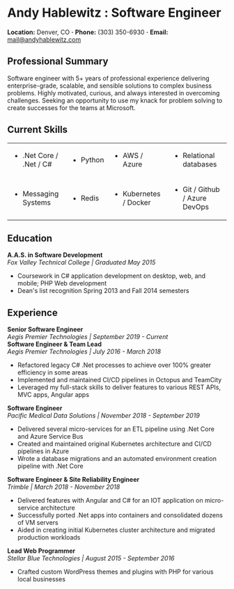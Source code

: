 # Andy Hablewitz : Software Engineer

**Location:** Denver, CO **·** **Phone:** (303) 350-6930 **·** **Email:** mail@andyhablewitz.com


## **Professional Summary**

Software engineer with 5+ years of professional experience delivering enterprise-grade, scalable, and sensible solutions to complex business problems. Highly motivated, curious, and always interested in overcoming challenges. Seeking an opportunity to use my knack for problem solving to create successes for the teams at Microsoft.

## **Current Skills**
<table>
<tr>
<td>
<ul><li>.Net Core / .Net / C#</li></ul</ul><ul>
</td>
<td><ul><li>Python</li></ul></td>
<td><ul><li>AWS / Azure</li></ul></td>
<td><ul><li>Relational databases</li></ul></td>
</tr>
<tr>
<td><ul><li>Messaging Systems</li></ul></td>
<td><ul><li>Redis</li></ul></td>
<td><ul><li>Kubernetes / Docker</li></ul></td>
<td><ul><li>Git / Github / Azure DevOps</li></ul></td>
</tr>
</table>



## **Education**
**A.A.S. in Software Development**  
*Fox Valley Technical College | Graduated May 2015*

- Coursework in C# application development on desktop, web, and mobile; PHP Web development
- Dean's list recognition Spring 2013 and Fall 2014 semesters

## **Experience**

**Senior Software Engineer**  
*Aegis Premier Technologies | September 2019 - Current*  
**Software Engineer & Team Lead**  
*Aegis Premier Technologies | July 2016 - March 2018*

- Refactored legacy C# .Net processes to achieve over 100% greater efficiency in some areas
- Implemented and maintained CI/CD pipelines in Octopus and TeamCity
- Leveraged my full-stack skills to deliver features to various REST APIs, MVC apps, Angular apps

**Software Engineer**  
*Pacific Medical Data Solutions | November 2018 - September 2019*

- Delivered several micro-services for an ETL pipeline using .Net Core and Azure Service Bus
- Created and maintained original Kubernetes architecture and CI/CD pipelines in Azure
- Wrote a database migrations and an automated environment creation pipeline with .Net Core

**Software Engineer & Site Reliability Engineer**  
*Trimble | March 2018 - November 2018*

- Delivered features with Angular and C# for an IOT application on micro-service architecture
- Successfully ported .Net apps into containers and consolidated dozens of VM servers
- Aided in creating initial Kubernetes cluster architecture and migrated production workloads

**Lead Web Programmer**  
*Stellar Blue Technologies | August 2015 - September 2016*

- Crafted custom WordPress themes and plugins with PHP for various local businesses
